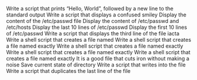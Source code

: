 Write a script that prints “Hello, World”, followed by a new line to the standard output
Write a script that displays a confused smiley
Display the content of the /etc/passwd file
Display the content of /etc/passwd and /etc/hosts
Display the last 10 lines of /etc/passwd
Display the first 10 lines of /etc/passwd
Write a script that displays the third line of the file iacta
Write a shell script that creates a file named
Write a shell script that creates a file named exactly
Write a shell script that creates a file named exactly
Write a shell script that creates a file named exactly
Write a shell script that creates a file named exactly
It is a good file that cuts iron without making a noise
Save current state of directory
Write a script that writes into the file
Write a script that duplicates the last line of the file

